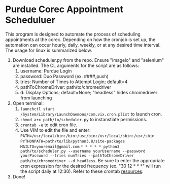 # Purdue Corec Appointment Scheduluer

This program is designed to automate the process of scheduling appointments at the corec. Depending on how the cronjob is set up, the automation can occur hourly, daily, weekly, or at any desired time interval. The usage for linux is summarized below. 

1. Download scheduler.py from the repo. Ensure "imageio" and "selenium" are installed. The CL arguments for the script are as follows:
   1. username: Purdue Login
   2. password: Duo Password (ex. ####,push)
   3. tries: Number of Times to Attempt Login; default=4
   4. pathToChromeDriver: path/to/chromedriver
   5. d: Display Options; default=None; "headless" hides chromedriver from launching
3. Open terminal:
   1. ```launchctl start /System/Library/LaunchDaemons/com.vix.cron.plist``` to launch cron.
   2. ```chmod a+x path/to/scheduler.py``` to instanstiate permissions.
   3. ```crontab -e``` to edit cron file.
   4. Use VIM to edit the file and enter: ```PATH=/usr/local/bin:/bin:/usr/bin:/usr/local/sbin:/usr/sbin```
 ```PYTHONPATH=path/to/lib/python3.8/site-packages```  ```MAILTO=youremail@gmail.com```
 ```* * * * * python3 path/to/scheduler.py --username yourUsername --password yourPassword --tries numTries --pathToChromeDriver path/to/chromedriver --d headless```. Be sure to enter the appropriate cron expression for the desired frequency (ex. "30 12 * * *" will run the script daily at 12:30). Refer to these crontab [resources](https://crontab.guru/).
4. Done!



